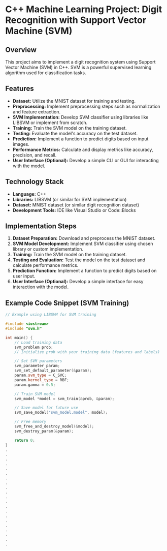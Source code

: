 # C++ Machine Learning Project: Digit Recognition with Support Vector Machine (SVM)

## Overview
This project aims to implement a digit recognition system using Support Vector Machine (SVM) in C++. SVM is a powerful supervised learning algorithm used for classification tasks.

## Features
- **Dataset:** Utilize the MNIST dataset for training and testing.
- **Preprocessing:** Implement preprocessing steps such as normalization and feature extraction.
- **SVM Implementation:** Develop SVM classifier using libraries like LIBSVM or implement from scratch.
- **Training:** Train the SVM model on the training dataset.
- **Testing:** Evaluate the model's accuracy on the test dataset.
- **Prediction:** Implement a function to predict digits based on input images.
- **Performance Metrics:** Calculate and display metrics like accuracy, precision, and recall.
- **User Interface (Optional):** Develop a simple CLI or GUI for interacting with the model.

## Technology Stack
- **Language:** C++
- **Libraries:** LIBSVM (or similar for SVM implementation)
- **Dataset:** MNIST dataset (or similar digit recognition dataset)
- **Development Tools:** IDE like Visual Studio or Code::Blocks

## Implementation Steps
1. **Dataset Preparation:** Download and preprocess the MNIST dataset.
2. **SVM Model Development:** Implement SVM classifier using chosen library or custom implementation.
3. **Training:** Train the SVM model on the training dataset.
4. **Testing and Evaluation:** Test the model on the test dataset and calculate performance metrics.
5. **Prediction Function:** Implement a function to predict digits based on user input.
6. **User Interface (Optional):** Develop a simple interface for easy interaction with the model.

## Example Code Snippet (SVM Training)
```cpp
// Example using LIBSVM for SVM training

#include <iostream>
#include "svm.h"

int main() {
    // Load training data
    svm_problem prob;
    // Initialize prob with your training data (features and labels)

    // Set SVM parameters
    svm_parameter param;
    svm_set_default_parameter(&param);
    param.svm_type = C_SVC;
    param.kernel_type = RBF;
    param.gamma = 0.5;

    // Train SVM model
    svm_model *model = svm_train(&prob, &param);

    // Save model for future use
    svm_save_model("svm_model.model", model);

    // Free memory
    svm_free_and_destroy_model(&model);
    svm_destroy_param(&param);

    return 0;
}
.
.
.
.
.
.
.
.
.
.
.
.
.
.
.
.
.
.
.
.
.
